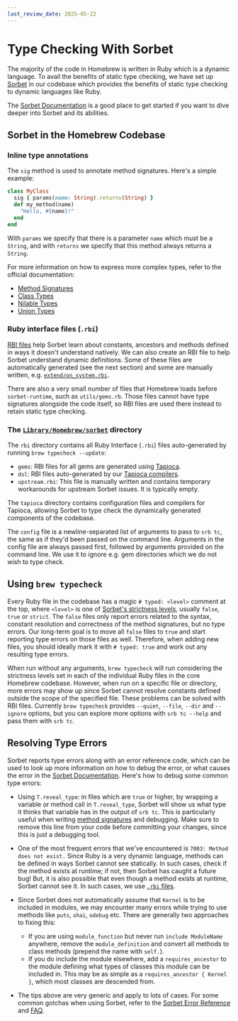```yaml
---
last_review_date: 2025-05-22
---
```


# Type Checking With Sorbet

The majority of the code in Homebrew is written in Ruby which is a dynamic language. To avail the benefits of static type checking, we have set up [Sorbet](https://sorbet.org/) in our codebase which provides the benefits of static type checking to dynamic languages like Ruby.

The [Sorbet Documentation](https://sorbet.org/docs/overview) is a good place to get started if you want to dive deeper into Sorbet and its abilities.

## Sorbet in the Homebrew Codebase

### Inline type annotations

The `sig` method is used to annotate method signatures. Here's a simple example:

```ruby
class MyClass
  sig { params(name: String).returns(String) }
  def my_method(name)
    "Hello, #{name}!"
  end
end
```

With `params` we specify that there is a parameter `name` which must be a `String`, and with `returns` we specify that this method always returns a `String`.

For more information on how to express more complex types, refer to the official documentation:

- [Method Signatures](https://sorbet.org/docs/sigs)
- [Class Types](https://sorbet.org/docs/class-types)
- [Nilable Types](https://sorbet.org/docs/nilable-types)
- [Union Types](https://sorbet.org/docs/union-types)

### Ruby interface files (`.rbi`)

[RBI files](https://sorbet.org/docs/rbi) help Sorbet learn about constants, ancestors and methods defined in ways it doesn't understand natively. We can also create an RBI file to help Sorbet understand dynamic definitions. Some of these files are automatically generated (see the next section) and some are manually written, e.g. [`extend/on_system.rbi`](https://github.com/Homebrew/brew/blob/975fe8a83fd57a8d8e790ec6fb10c2f13f705d02/Library/Homebrew/extend/on_system.rbi).

There are also a very small number of files that Homebrew loads before `sorbet-runtime`, such as `utils/gems.rb`. Those files cannot have type signatures alongside the code itself, so RBI files are used there instead to retain static type checking.

### The [`Library/Homebrew/sorbet`] directory

[`Library/Homebrew/sorbet`]: https://github.com/Homebrew/brew/tree/master/Library/Homebrew/sorbet

The `rbi` directory contains all Ruby Interface (`.rbi`) files auto-generated by running `brew typecheck --update`:

- `gems`: RBI files for all gems are generated using [Tapioca](https://github.com/Shopify/tapioca#tapioca).
- `dsl`: RBI files auto-generated by our [Tapioca compilers](https://github.com/Homebrew/brew/tree/master/Library/Homebrew/sorbet/tapioca/compilers).
- `upstream.rbi`: This file is manually written and contains temporary workarounds for upstream Sorbet issues. It is typically empty.

The `tapioca` directory contains configuration files and compilers for Tapioca, allowing Sorbet to type check the dynamically generated components of the codebase.

The `config` file is a newline-separated list of arguments to pass to `srb tc`, the same as if they'd been passed on the command line. Arguments in the config file are always passed first, followed by arguments provided on the command line. We use it to ignore e.g. gem directories which we do not wish to type check.

## Using `brew typecheck`

Every Ruby file in the codebase has a magic `# typed: <level>` comment at the top, where `<level>` is one of [Sorbet's strictness levels](https://sorbet.org/docs/static#file-level-granularity-strictness-levels), usually `false`, `true` or `strict`. The `false` files only report errors related to the syntax, constant resolution and correctness of the method signatures, but no type errors. Our long-term goal is to move all `false` files to `true` and start reporting type errors on those files as well. Therefore, when adding new files, you should ideally mark it with `# typed: true` and work out any resulting type errors.

When run without any arguments, `brew typecheck` will run considering the strictness levels set in each of the individual Ruby files in the core Homebrew codebase. However, when run on a specific file or directory, more errors may show up since Sorbet cannot resolve constants defined outside the scope of the specified file. These problems can be solved with RBI files. Currently `brew typecheck` provides `--quiet`, `--file`, `--dir` and `--ignore` options, but you can explore more options with `srb tc --help` and pass them with `srb tc`.

## Resolving Type Errors

Sorbet reports type errors along with an error reference code, which can be used to look up more information on how to debug the error, or what causes the error in the [Sorbet Documentation](https://sorbet.org/docs/overview). Here's how to debug some common type errors:

- Using `T.reveal_type`: in files which are `true` or higher, by wrapping a variable or method call in `T.reveal_type`, Sorbet will show us what type it thinks that variable has in the output of `srb tc`. This is particularly useful when writing [method signatures](https://sorbet.org/docs/sigs) and debugging. Make sure to remove this line from your code before committing your changes, since this is just a debugging tool.

- One of the most frequent errors that we've encountered is `7003: Method does not exist.` Since Ruby is a very dynamic language, methods can be defined in ways Sorbet cannot see statically. In such cases, check if the method exists at runtime; if not, then Sorbet has caught a future bug! But, it is also possible that even though a method exists at runtime, Sorbet cannot see it. In such cases, we use [`.rbi` files](#ruby-interface-files-rbi).

- Since Sorbet does not automatically assume that `Kernel` is to be included in modules, we may encounter many errors while trying to use methods like `puts`, `ohai`, `odebug` etc. There are generally two approaches to fixing this:

  - If you are using `module_function` but never run `include ModuleName` anywhere, remove the `module_definition` and convert all methods to class methods (prepend the name with `self.`).
  - If you do include the module elsewhere, add a `requires_ancestor` to the module defining what types of classes this module can be included in. This may be as simple as a `requires_ancestor { Kernel }`, which most classes are descended from.

- The tips above are very generic and apply to lots of cases. For some common gotchas when using Sorbet, refer to the [Sorbet Error Reference](https://sorbet.org/docs/error-reference) and [FAQ](https://sorbet.org/docs/faq).
